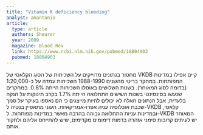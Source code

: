 ```yaml
---
title: "Vitamin K deficiency bleeding"
analyst: amantonio
article:
  type: article
  authors: Shearer
  year: 2009
  magazine: Blood Rev
  link: https://www.ncbi.nlm.nih.gov/pubmed/18804903
  pubmed: 18804903
---
```


מחסור בנתונים מדוייקים על השכיחות של הסוג הקלאסי של VKDB קיים אפילו במדינות המפותחות. במחקר בריטי מהשנים 1988-1990 השכיחות עמדה על כ-1:20,000 (בדומה לסוג המאוחר). בשנות השלושים באוסלו השכיחות הייתה 0.8%. במחקרים שנעשו בסינסינטי בשנות השישים התחלואה הייתה 1.7% בקרב תינוקות על הנקה בלעדית, אבל הנתונים האלה לא יכולים להיות מייצגים כי הם נאספו בעיקר על סמך שכבת אוכלוסיה עניה אפרו-אמריקאיות.
העוני מתאפיין בנטיה ל-VKDB קלאסי, ובמדינות עניות התחלואה גבוהה בהרבה מאשר במדינות מפותחות.
ל-VKDB המאוחר יש לעיתים קרובות סימני אזהרה בדמות דימומים מקדימים, שיש להתייחס אליהם ולחקור אותם.
